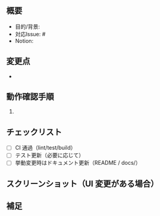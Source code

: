 ## 概要
- 目的/背景:
- 対応Issue: #
- Notion: 

## 変更点
- 

## 動作確認手順
1. 

## チェックリスト
- [ ] CI 通過（lint/test/build）
- [ ] テスト更新（必要に応じて）
- [ ] 挙動変更時はドキュメント更新（README / docs/）

## スクリーンショット（UI 変更がある場合）

## 補足

